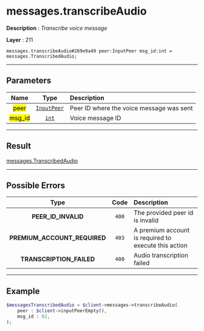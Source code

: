 # messages.transcribeAudio

**Description** : *Transcribe voice message*

**Layer** : 211

```tl
messages.transcribeAudio#269e9a49 peer:InputPeer msg_id:int = messages.TranscribedAudio;
```

---

## Parameters

| Name | Type | Description |
| :---: | :---: | :--- |
| <mark>peer</mark> | [`InputPeer`](type/InputPeer) | Peer ID where the voice message was sent |
| <mark>msg_id</mark> | [`int`](type/int) | Voice message ID |

---

## Result

[messages.TranscribedAudio](type/messages.TranscribedAudio)

---

## Possible Errors

| Type | Code | Description |
| :---: | :---: | :--- |
| **PEER_ID_INVALID** | `400` | The provided peer id is invalid |
| **PREMIUM_ACCOUNT_REQUIRED** | `403` | A premium account is required to execute this action |
| **TRANSCRIPTION_FAILED** | `400` | Audio transcription failed |

---

## Example

```php
$messagesTranscribedAudio = $client->messages->transcribeAudio(
	peer : $client->inputPeerEmpty(),
	msg_id : 82,
);
```